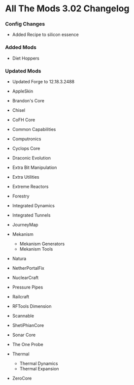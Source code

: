 # All The Mods 3.02 Changelog


### Config Changes
- Added Recipe to silicon essence


### Added Mods
- Diet Hoppers

### Updated Mods
- Updated Forge to 12.18.3.2488


- AppleSkin
- Brandon's Core
- Chisel
- CoFH Core
- Common Capabilities
- Computronics
- Cyclops Core
- Draconic Evolution
- Extra Bit Manipulation
- Extra Utilities
- Extreme Reactors
- Forestry
- Integrated Dynamics
- Integrated Tunnels
- JourneyMap
- Mekanism
  - Mekanism Generators
  - Mekanism Tools
- Natura
- NetherPortalFix
- NuclearCraft
- Pressure Pipes
- Railcraft
- RFTools Dimension
- Scannable
- ShetiPhianCore
- Sonar Core
- The One Probe
- Thermal
  - Thermal Dynamics
  - Thermal Expansion
- ZeroCore